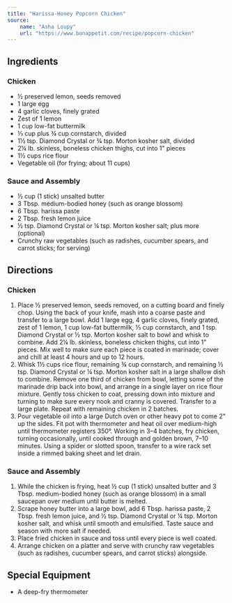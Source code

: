 ```yaml
---
title: "Harissa-Honey Popcorn Chicken"
source:
    name: "Asha Loupy"
    url: "https://www.bonappetit.com/recipe/popcorn-chicken"
---
```


## Ingredients

### Chicken

-   ½ preserved lemon, seeds removed
-   1 large egg
-   4 garlic cloves, finely grated
-   Zest of 1 lemon
-   1 cup low-fat buttermilk
-   ⅓ cup plus ¾ cup cornstarch, divided
-   1½ tsp. Diamond Crystal or ¾ tsp. Morton kosher salt, divided
-   2¼ lb. skinless, boneless chicken thighs, cut into 1" pieces
-   1½ cups rice flour
-   Vegetable oil (for frying; about 11 cups)

### Sauce and Assembly

-   ½ cup (1 stick) unsalted butter
-   3 Tbsp. medium-bodied honey (such as orange blossom)
-   6 Tbsp. harissa paste
-   2 Tbsp. fresh lemon juice
-   ½ tsp. Diamond Crystal or ¼ tsp. Morton kosher salt; plus more (optional)
-   Crunchy raw vegetables (such as radishes, cucumber spears, and carrot sticks; for serving)

## Directions

### Chicken

1. Place ½ preserved lemon, seeds removed, on a cutting board and finely chop. Using the back of your knife, mash into a coarse paste and transfer to a large bowl. Add 1 large egg, 4 garlic cloves, finely grated, zest of 1 lemon, 1 cup low-fat buttermilk, ⅓ cup cornstarch, and 1 tsp. Diamond Crystal or ½ tsp. Morton kosher salt to bowl and whisk to combine. Add 2¼ lb. skinless, boneless chicken thighs, cut into 1" pieces. Mix well to make sure each piece is coated in marinade; cover and chill at least 4 hours and up to 12 hours.
1. Whisk 1½ cups rice flour, remaining ¾ cup cornstarch, and remaining ½ tsp. Diamond Crystal or ¼ tsp. Morton kosher salt in a large shallow dish to combine. Remove one third of chicken from bowl, letting some of the marinade drip back into bowl, and arrange in a single layer on rice flour mixture. Gently toss chicken to coat, pressing down into mixture and turning to make sure every nook and cranny is covered. Transfer to a large plate. Repeat with remaining chicken in 2 batches.
1. Pour vegetable oil into a large Dutch oven or other heavy pot to come 2" up the sides. Fit pot with thermometer and heat oil over medium-high until thermometer registers 350°. Working in 3–4 batches, fry chicken, turning occasionally, until cooked through and golden brown, 7–10 minutes. Using a spider or slotted spoon, transfer to a wire rack set inside a rimmed baking sheet and let drain.

### Sauce and Assembly

1. While the chicken is frying, heat ½ cup (1 stick) unsalted butter and 3 Tbsp. medium-bodied honey (such as orange blossom) in a small saucepan over medium until butter is melted.
1. Scrape honey butter into a large bowl, add 6 Tbsp. harissa paste, 2 Tbsp. fresh lemon juice, and ½ tsp. Diamond Crystal or ¼ tsp. Morton kosher salt, and whisk until smooth and emulsified. Taste sauce and season with more salt if needed.
1. Place fried chicken in sauce and toss until every piece is well coated.
1. Arrange chicken on a platter and serve with crunchy raw vegetables (such as radishes, cucumber spears, and carrot sticks) alongside.

## Special Equipment

-   A deep-fry thermometer
